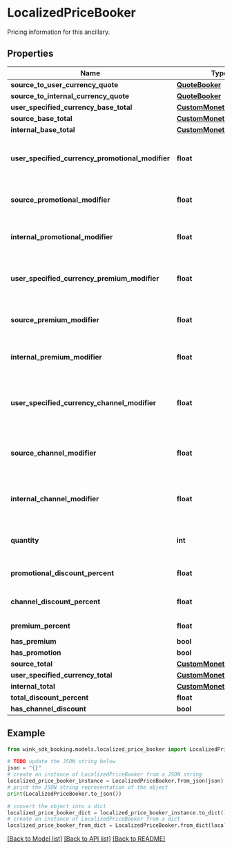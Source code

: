 # LocalizedPriceBooker

Pricing information for this ancillary.

## Properties

Name | Type | Description | Notes
------------ | ------------- | ------------- | -------------
**source_to_user_currency_quote** | [**QuoteBooker**](QuoteBooker.md) |  | 
**source_to_internal_currency_quote** | [**QuoteBooker**](QuoteBooker.md) |  | 
**user_specified_currency_base_total** | [**CustomMonetaryAmount**](CustomMonetaryAmount.md) |  | 
**source_base_total** | [**CustomMonetaryAmount**](CustomMonetaryAmount.md) |  | 
**internal_base_total** | [**CustomMonetaryAmount**](CustomMonetaryAmount.md) |  | 
**user_specified_currency_promotional_modifier** | **float** | Promotional modifiers in user specified currency | [optional] 
**source_promotional_modifier** | **float** | Promotional modifiers in hotel currency | [optional] 
**internal_promotional_modifier** | **float** | Promotional modifiers in wink currency | [optional] 
**user_specified_currency_premium_modifier** | **float** | Premium modifiers in user specified currency | [optional] 
**source_premium_modifier** | **float** | Premium modifiers in hotel currency | [optional] 
**internal_premium_modifier** | **float** | Premium modifiers in wink currency | [optional] 
**user_specified_currency_channel_modifier** | **float** | Channel / Membership modifier in user specified currency | [optional] 
**source_channel_modifier** | **float** | Channel / Membership modifier in hotel currency | [optional] 
**internal_channel_modifier** | **float** | Channel / Membership modifier in wink currency | [optional] 
**quantity** | **int** | How many of this item is included in this price | [optional] [default to 1]
**promotional_discount_percent** | **float** | Promotional discount percent | [optional] 
**channel_discount_percent** | **float** | Channel discount percent | [optional] 
**premium_percent** | **float** | Premium percent | [optional] 
**has_premium** | **bool** |  | [optional] 
**has_promotion** | **bool** |  | [optional] 
**source_total** | [**CustomMonetaryAmount**](CustomMonetaryAmount.md) |  | [optional] 
**user_specified_currency_total** | [**CustomMonetaryAmount**](CustomMonetaryAmount.md) |  | [optional] 
**internal_total** | [**CustomMonetaryAmount**](CustomMonetaryAmount.md) |  | [optional] 
**total_discount_percent** | **float** |  | [optional] 
**has_channel_discount** | **bool** |  | [optional] 

## Example

```python
from wink_sdk_booking.models.localized_price_booker import LocalizedPriceBooker

# TODO update the JSON string below
json = "{}"
# create an instance of LocalizedPriceBooker from a JSON string
localized_price_booker_instance = LocalizedPriceBooker.from_json(json)
# print the JSON string representation of the object
print(LocalizedPriceBooker.to_json())

# convert the object into a dict
localized_price_booker_dict = localized_price_booker_instance.to_dict()
# create an instance of LocalizedPriceBooker from a dict
localized_price_booker_from_dict = LocalizedPriceBooker.from_dict(localized_price_booker_dict)
```
[[Back to Model list]](../README.md#documentation-for-models) [[Back to API list]](../README.md#documentation-for-api-endpoints) [[Back to README]](../README.md)



